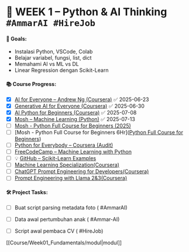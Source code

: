 # 📅 WEEK 1 – Python & AI Thinking `#AmmarAI #HireJob`
#### 🎯 Goals:
- Instalasi Python, VSCode, Colab
- Belajar variabel, fungsi, list, dict
- Memahami AI vs ML vs DL
- Linear Regression dengan Scikit-Learn

#### 📚 Course Progress:
- [x] [AI for Everyone – Andrew Ng (Coursera)](https://www.coursera.org/learn/ai-for-everyone) ✅ 2025-06-23
- [x] [Generative AI for Everyone (Coursera)](https://www.coursera.org/learn/generative-ai-for-everyone) ✅ 2025-06-30
- [x] [AI Python for Beginners (Coursera)](https://www.coursera.org/learn/ai-python-for-beginners) ✅ 2025-07-08
- [x] [Mosh – Machine Learning (Python)](https://www.youtube.com/watch?v=7eh4d6sabA0) ✅ 2025-07-13
- [ ] [Mosh - Python Full Course for Beginners (2025)](https://www.youtube.com/watch?v=K5KVEU3aaeQ)
- [ ] [Mosh - Python Full Course for Beginners 6Hr]([Python Full Course for Beginners](https://www.youtube.com/watch?v=_uQrJ0TkZlc))
- [ ] [Python for Everybody – Coursera (Audit)](https://www.coursera.org/specializations/python)
- [ ] [FreeCodeCamp – Machine Learning with Python](https://www.freecodecamp.org/learn/machine-learning-with-python/)
- [ ] 💡 [GitHub – Scikit-Learn Examples](https://github.com/ageron/handson-ml)
- [ ] [Machine Learning Specialization(Coursera)](https://www.coursera.org/specializations/machine-learning-introduction)
- [ ] [ChatGPT Prompt Engineering for Developers(Coursera)](https://www.coursera.org/learn/chatgpt-prompt-engineering-for-developers-project/home/welcome)
- [ ] [Prompt Engineering with Llama 2&3(Coursera)](https://www.coursera.org/learn/prompt-engineering-with-llama-2/home/welcome)

#### 🛠️ Project Tasks:
- [ ] Buat script parsing metadata foto ( #AmmarAI)
- [ ] Data awal pertumbuhan anak ( #Ammar-AI)
- [ ] Script awal pembaca CV ( #HireJob)


[[Course/Week01_Fundamentals/modul|modul]]
